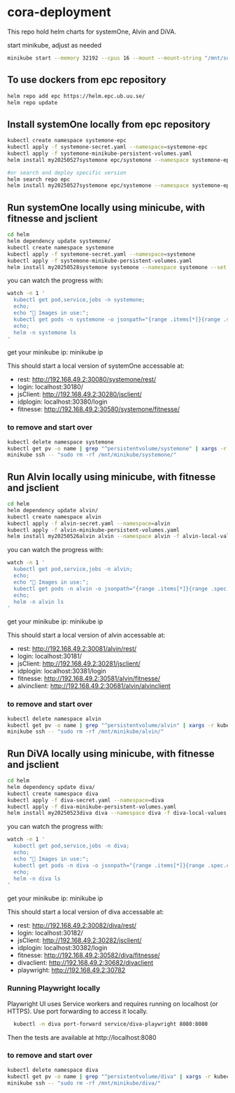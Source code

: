 # cora-deployment

This repo hold helm charts for systemOne, Alvin and DiVA.

start minikube, adjust as needed

```bash
minikube start --memory 32192 --cpus 16 --mount --mount-string "/mnt/someplace/minikube/:/mnt/minikube"

```

## To use dockers from epc repository

```bash
helm repo add epc https://helm.epc.ub.uu.se/
helm repo update
```

## Install systemOne locally from epc repository

```bash
kubectl create namespace systemone-epc
kubectl apply -f systemone-secret.yaml --namespace=systemone-epc
kubectl apply -f systemone-minikube-persistent-volumes.yaml
helm install my20250527systemone epc/systemone --namespace systemone-epc --set deploy.fitnesse=true

#or search and deploy specific version
helm search repo epc
helm install my20250527systemone epc/systemone --namespace systemone-epc --version 0.2.14 --set deploy.fitnesse=true
```

## Run systemOne locally using minicube, with fitnesse and jsclient

```bash
cd helm
helm dependency update systemone/
kubectl create namespace systemone
kubectl apply -f systemone-secret.yaml --namespace=systemone
kubectl apply -f systemone-minikube-persistent-volumes.yaml
helm install my20250528systemone systemone --namespace systemone --set deploy.fitnesse=true
```

you can watch the progress with:

```bash
watch -n 1 '
  kubectl get pod,service,jobs -n systemone;
  echo;
  echo "🐳 Images in use:";
  kubectl get pods -n systemone -o jsonpath="{range .items[*]}{range .spec.containers[*]}{.image}{\"\n\"}{end}" | sort | uniq;
  echo;
  helm -n systemone ls
'
```

get your minikube ip: minikube ip

This should start a local version of systemOne accessable at:<br>

- rest: http://192.168.49.2:30080/systemone/rest/
- login: localhost:30180/
- jsClient: http://192.168.49.2:30280/jsclient/
- idplogin: localhost:30380/login
- fitnesse: http://192.168.49.2:30580/systemone/fitnesse/

### to remove and start over

```bash
kubectl delete namespace systemone
kubectl get pv -o name | grep "^persistentvolume/systemone" | xargs -r kubectl delete
minikube ssh -- "sudo rm -rf /mnt/minikube/systemone/"
```

## Run Alvin locally using minicube, with fitnesse and jsclient

```bash
cd helm
helm dependency update alvin/
kubectl create namespace alvin
kubectl apply -f alvin-secret.yaml --namespace=alvin
kubectl apply -f alvin-minikube-persistent-volumes.yaml
helm install my20250526alvin alvin --namespace alvin -f alvin-local-values.yaml
```

you can watch the progress with:

```bash
watch -n 1 '
  kubectl get pod,service,jobs -n alvin;
  echo;
  echo "🐳 Images in use:";
  kubectl get pods -n alvin -o jsonpath="{range .items[*]}{range .spec.containers[*]}{.image}{\"\n\"}{end}" | sort | uniq
  echo;
  helm -n alvin ls
'


```

get your minikube ip: minikube ip

This should start a local version of alvin accessable at:<br>

- rest: http://192.168.49.2:30081/alvin/rest/
- login: localhost:30181/
- jsClient: http://192.168.49.2:30281/jsclient/
- idplogin: localhost:30381/login
- fitnesse: http://192.168.49.2:30581/alvin/fitnesse/
- alvinclient: http://192.168.49.2:30681/alvin/alvinclient


### to remove and start over

```bash
kubectl delete namespace alvin
kubectl get pv -o name | grep "^persistentvolume/alvin" | xargs -r kubectl delete
minikube ssh -- "sudo rm -rf /mnt/minikube/alvin/"
```

## Run DiVA locally using minicube, with fitnesse and jsclient

```bash
cd helm
helm dependency update diva/
kubectl create namespace diva
kubectl apply -f diva-secret.yaml --namespace=diva
kubectl apply -f diva-minikube-persistent-volumes.yaml
helm install my20250523diva diva --namespace diva -f diva-local-values.yaml
```

you can watch the progress with:

```bash
watch -n 1 '
  kubectl get pod,service,jobs -n diva;
  echo;
  echo "🐳 Images in use:";
  kubectl get pods -n diva -o jsonpath="{range .items[*]}{range .spec.containers[*]}{.image}{\"\n\"}{end}" | sort | uniq
  echo;
  helm -n diva ls
'


```

get your minikube ip: minikube ip

This should start a local version of diva accessable at:<br>

- rest: http://192.168.49.2:30082/diva/rest/
- login: localhost:30182/
- jsClient: http://192.168.49.2:30282/jsclient/
- idplogin: localhost:30382/login
- fitnesse: http://192.168.49.2:30582/diva/fitnesse/
- divaclient: http://192.168.49.2:30682/divaclient
- playwright: http://192.168.49.2:30782

### Running Playwright locally

Playwright UI uses Service workers and requires running on localhost (or HTTPS). Use port forwarding to access it locally.

```bash
  kubectl -n diva port-forward service/diva-playwright 8080:8080
```

Then the tests are available at http://localhost:8080

### to remove and start over

```bash
kubectl delete namespace diva
kubectl get pv -o name | grep "^persistentvolume/diva" | xargs -r kubectl delete
minikube ssh -- "sudo rm -rf /mnt/minikube/diva/"
```
